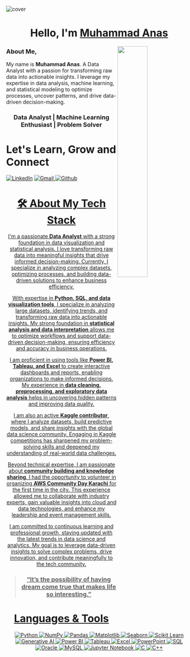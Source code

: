 ![cover](https://user-images.githubusercontent.com/52650290/164152607-6da6cff8-0c95-468d-ab39-80c775b23c2a.png)


<h1 align="center" >Hello, I'm <a href="https://www.linkedin.com/in/muhammad-anas-1375082a0/" target="_blank"> Muhammad Anas </a> </h1>
<img width="40%" align="right" src="https://user-images.githubusercontent.com/52650290/194537501-d7d77a8f-1f6f-4e95-a6ee-b2d1439dd729.gif" >
 
### About Me,

 My name is <b>Muhammad Anas</b>. A Data Analyst with a passion for transforming raw data into actionable insights. I leverage my expertise in data analysis, machine learning, and statistical modeling to optimize processes, uncover patterns, and drive data-driven decision-making.
        
 
 <h3 align="center">  Data Analyst | Machine Learning Enthusiast | Problem Solver </h3>
 
 <div>
 <h1>Let's Learn, Grow and Connect</h1>

<a  href="https://www.linkedin.com/in/muhammad-anas-1375082a0/" target="_blank"><img alt="LinkedIn" src="https://img.shields.io/badge/linkedin%20-%230077B5.svg?&style=for-the-badge&logo=linkedin&logoColor=white" /></a>
<a href="mailto:sheikhanastauseef8@gmail.com"><img  alt="Gmail" src="https://img.shields.io/badge/Gmail-D14836?style=for-the-badge&logo=gmail&logoColor=white" />
<a  href="https://github.com/Sheikh-Anas-Tauseef"><img alt=" Github" src="https://img.shields.io/badge/github-%23121011.svg?style=for-the-badge&logo=github&logoColor=white">

</div>
<!---
<a href="https://mvp.microsoft.com/en-US/mvp/profile/22c07a7e-1849-47fa-9bd6-02b1a7359865"><img height="5%" width="20%" align="left" src="MVP_Badge_Horizontal_Secondary_DarkBlue7694_RGB.png" ></a>
<br><br><br>
 ---!>
 <div align="center">


<h1>🛠 About My Tech Stack</h1>
<!---
<a href="https://jumpnet.enjinx.io/eth/asset/68c0000000000245/40"><img width="40%" align="right" src="https://user-images.githubusercontent.com/52650290/194544931-7ace475e-39f6-4b18-be93-69394a6c552f.jpg" ></a>
---!>
   
I'm a passionate **Data Analyst** with a strong foundation in data visualization and statistical analysis. I love transforming raw data into meaningful insights that drive informed decision-making. Currently, I specialize in analyzing complex datasets, optimizing processes, and building data-driven solutions to enhance business efficiency.  

With expertise in **Python, SQL, and data visualization tools**, I specialize in analyzing large datasets, identifying trends, and transforming raw data into actionable insights. My strong foundation in **statistical analysis and data interpretation** allows me to optimize workflows and support data-driven decision-making, ensuring efficiency and accuracy in business operations.  

I am proficient in using tools like **Power BI, Tableau, and Excel** to create interactive dashboards and reports, enabling organizations to make informed decisions. My experience in **data cleaning, preprocessing, and exploratory data analysis** helps in uncovering hidden patterns and improving data quality.  

I am also an active **Kaggle contributor**, where I analyze datasets, build predictive models, and share insights with the global data science community. Engaging in Kaggle competitions has sharpened my problem-solving skills and deepened my understanding of real-world data challenges.  

Beyond technical expertise, I am passionate about **community building and knowledge sharing**. I had the opportunity to volunteer in organizing **AWS Community Day Karachi** for the first time in the city. This experience allowed me to collaborate with industry experts, gain valuable insights into cloud and data technologies, and enhance my leadership and event management skills.  

I am committed to continuous learning and professional growth, staying updated with the latest trends in data science and analytics. My goal is to leverage data-driven insights to solve complex problems, drive innovation, and contribute meaningfully to the tech community.  

> ### “It’s the possibility of having dream come true that makes life so interesting.”


# Languages & Tools

<p align="center"> 
 <img alt="Python" src="https://img.shields.io/badge/Python-3776AB?style=for-the-badge&logo=python&logoColor=white" />
 <img alt="NumPy" src="https://img.shields.io/badge/NumPy-013243?style=for-the-badge&logo=numpy&logoColor=white" />
 <img alt="Pandas" src="https://img.shields.io/badge/Pandas-150458?style=for-the-badge&logo=pandas&logoColor=white" />
 <img alt="Matplotlib" src="https://img.shields.io/badge/Matplotlib-000000?style=for-the-badge&logo=matplotlib&logoColor=white" />
 <img alt="Seaborn" src="https://img.shields.io/badge/Seaborn-0081A5?style=for-the-badge&logo=seaborn&logoColor=white" />
 <img alt="Scikit Learn" src="https://img.shields.io/badge/Scikit_Learn-F7931E?style=for-the-badge&logo=scikit-learn&logoColor=white" />
 <img alt="Generative AI" src="https://img.shields.io/badge/Generative_AI-FF6F00?style=for-the-badge&logo=OpenAI&logoColor=white" />
 <img alt="Power BI" src="https://img.shields.io/badge/Power_BI-F2C811?style=for-the-badge&logo=powerbi&logoColor=black" />
 <img alt="Tableau" src="https://img.shields.io/badge/Tableau-E97627?style=for-the-badge&logo=tableau&logoColor=white" />
 <img alt="Excel" src="https://img.shields.io/badge/Microsoft_Excel-217346?style=for-the-badge&logo=microsoft-excel&logoColor=white" />
 <img alt="PowerPoint" src="https://img.shields.io/badge/Microsoft_PowerPoint-B7472A?style=for-the-badge&logo=microsoft-powerpoint&logoColor=white" />
 <img alt="SQL" src="https://img.shields.io/badge/SQL-4479A1?style=for-the-badge&logo=sql&logoColor=white" />
 <img alt="Oracle" src="https://img.shields.io/badge/Oracle-F80000?style=for-the-badge&logo=oracle&logoColor=white" />
 <img alt="MySQL" src="https://img.shields.io/badge/MySQL-00000F?style=for-the-badge&logo=mysql&logoColor=white" />
 <img alt="Jupyter Notebook" src="https://img.shields.io/badge/Jupyter-F37626?style=for-the-badge&logo=jupyter&logoColor=white" />
 <img alt="C" src="https://img.shields.io/badge/c-%2300599C.svg?&style=for-the-badge&logo=c&logoColor=white" />
<img alt="C++" src="https://img.shields.io/badge/c++-%2300599C.svg?&style=for-the-badge&logo=c%2B%2B&ogoColor=white" />
</p>

